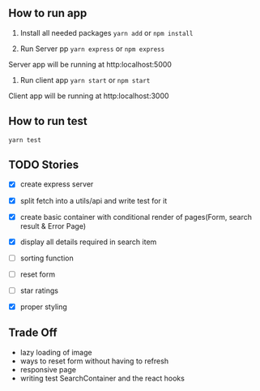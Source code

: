 ## How to run app

1. Install all needed packages
   `yarn add` or `npm install`

1. Run Server pp
   `yarn express` or `npm express`

Server app will be running at http:localhost:5000

1. Run client app
   `yarn start` or `npm start`

Client app will be running at http:localhost:3000

## How to run test

`yarn test`

## TODO Stories

- [x] create express server
- [x] split fetch into a utils/api and write test for it
- [x] create basic container with conditional render of pages(Form, search result & Error Page)
- [x] display all details required in search item

- [ ] sorting function
- [ ] reset form
- [ ] star ratings
- [x] proper styling

## Trade Off
- lazy loading of image
- ways to reset form without having to refresh
- responsive page
- writing test SearchContainer and the react hooks
